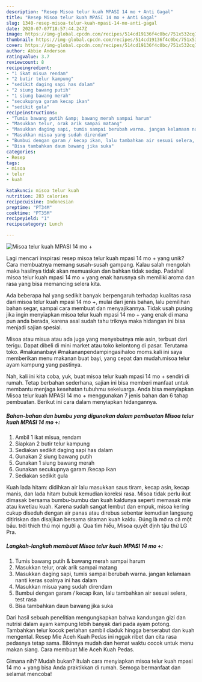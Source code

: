 ```yaml
---
description: "Resep Misoa telur kuah MPASI 14 mo + Anti Gagal"
title: "Resep Misoa telur kuah MPASI 14 mo + Anti Gagal"
slug: 1340-resep-misoa-telur-kuah-mpasi-14-mo-anti-gagal
date: 2020-07-07T18:57:44.247Z
image: https://img-global.cpcdn.com/recipes/514cd19136f4c0bc/751x532cq70/misoa-telur-kuah-mpasi-14-mo-foto-resep-utama.jpg
thumbnail: https://img-global.cpcdn.com/recipes/514cd19136f4c0bc/751x532cq70/misoa-telur-kuah-mpasi-14-mo-foto-resep-utama.jpg
cover: https://img-global.cpcdn.com/recipes/514cd19136f4c0bc/751x532cq70/misoa-telur-kuah-mpasi-14-mo-foto-resep-utama.jpg
author: Abbie Anderson
ratingvalue: 3.7
reviewcount: 8
recipeingredient:
- "1 ikat misua rendam"
- "2 butir telur kampung"
- "sedikit daging sapi has dalam"
- "2 siung bawang putih"
- "1 siung bawang merah"
- "secukupnya garam kecap ikan"
- "sedikit gula"
recipeinstructions:
- "Tumis bawang putih &amp; bawang merah sampai harum"
- "Masukkan telur, orak arik sampai matang"
- "Masukkan daging sapi, tumis sampai berubah warna. jangan kelamaan nanti keras soalnya ini has dalam"
- "Masukkan misua yang sudah direndam"
- "Bumbui dengan garam / kecap ikan, lalu tambahkan air sesuai selera, test rasa"
- "Bisa tambahkan daun bawang jika suka"
categories:
- Resep
tags:
- misoa
- telur
- kuah

katakunci: misoa telur kuah 
nutrition: 283 calories
recipecuisine: Indonesian
preptime: "PT34M"
cooktime: "PT35M"
recipeyield: "1"
recipecategory: Lunch

---
```



![Misoa telur kuah MPASI 14 mo +](https://img-global.cpcdn.com/recipes/514cd19136f4c0bc/751x532cq70/misoa-telur-kuah-mpasi-14-mo-foto-resep-utama.jpg)

Lagi mencari inspirasi resep misoa telur kuah mpasi 14 mo + yang unik? Cara membuatnya memang susah-susah gampang. Kalau salah mengolah maka hasilnya tidak akan memuaskan dan bahkan tidak sedap. Padahal misoa telur kuah mpasi 14 mo + yang enak harusnya sih memiliki aroma dan rasa yang bisa memancing selera kita.

Ada beberapa hal yang sedikit banyak berpengaruh terhadap kualitas rasa dari misoa telur kuah mpasi 14 mo +, mulai dari jenis bahan, lalu pemilihan bahan segar, sampai cara membuat dan menyajikannya. Tidak usah pusing jika ingin menyiapkan misoa telur kuah mpasi 14 mo + yang enak di mana pun anda berada, karena asal sudah tahu triknya maka hidangan ini bisa menjadi sajian spesial.

Misoa atau misua atau ada juga yang menyebutnya mie asin, terbuat dari terigu. Dapat dibeli di mini market atau toko kelontong di pasar. Terutama toko. #makananbayi #makananpendampingasihaloo moms.kali ini saya memberikan menu makanan buat bayi, yang cepat dan mudah.misoa telur ayam kampung yang pastinya.


Nah, kali ini kita coba, yuk, buat misoa telur kuah mpasi 14 mo + sendiri di rumah. Tetap berbahan sederhana, sajian ini bisa memberi manfaat untuk membantu menjaga kesehatan tubuhmu sekeluarga. Anda bisa menyiapkan Misoa telur kuah MPASI 14 mo + menggunakan 7 jenis bahan dan 6 tahap pembuatan. Berikut ini cara dalam menyiapkan hidangannya.

<!--inarticleads1-->

##### Bahan-bahan dan bumbu yang digunakan dalam pembuatan Misoa telur kuah MPASI 14 mo +:

1. Ambil 1 ikat misua, rendam
1. Siapkan 2 butir telur kampung
1. Sediakan sedikit daging sapi has dalam
1. Gunakan 2 siung bawang putih
1. Gunakan 1 siung bawang merah
1. Gunakan secukupnya garam /kecap ikan
1. Sediakan sedikit gula


Kuah lada hitam: didihkan air lalu masukkan saus tiram, kecap asin, kecap manis, dan lada hitam bubuk kemudian koreksi rasa. Misoa tidak perlu ikut dimasak bersama bumbu-bumbu dan kuah kaldunya seperti memasak mie atau kwetiau kuah. Karena sudah sangat lembut dan empuk, misoa kering cukup diseduh dengan air panas atau direbus sebentar kemudian langsung ditiriskan dan disajikan bersama siraman kuah kaldu. Đúng là mở ra cả một bầu. trời thích thú mọi người ạ. Qua tìm hiểu, Misoa quyết định tậu thử LG Pra. 

<!--inarticleads2-->

##### Langkah-langkah membuat Misoa telur kuah MPASI 14 mo +:

1. Tumis bawang putih &amp; bawang merah sampai harum
1. Masukkan telur, orak arik sampai matang
1. Masukkan daging sapi, tumis sampai berubah warna. jangan kelamaan nanti keras soalnya ini has dalam
1. Masukkan misua yang sudah direndam
1. Bumbui dengan garam / kecap ikan, lalu tambahkan air sesuai selera, test rasa
1. Bisa tambahkan daun bawang jika suka


Dari hasil sebuah penelitian mengungkapkan bahwa kandungan gizi dan nutrisi dalam ayam kampung lebih banyak dari pada ayam potong. Tambahkan telur kocok perlahan sambil diaduk hingga berserabut dan kuah mengental. Resep Mie Aceh Kuah Pedas ini nggak ribet dan cita rasa pedasnya tetap sama. Bikinnya mudah dan hemat waktu cocok untuk menu makan siang. Cara membuat Mie Aceh Kuah Pedas. 

Gimana nih? Mudah bukan? Itulah cara menyiapkan misoa telur kuah mpasi 14 mo + yang bisa Anda praktikkan di rumah. Semoga bermanfaat dan selamat mencoba!
